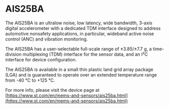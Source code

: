 # AIS25BA

The AIS25BA is an ultralow noise, low latency, wide bandwidth, 3-axis digital
accelerometer with a dedicated TDM interface designed to address automotive
nonsafety applications, in particular, wideband active noise control (ANC) and
vibration monitoring.

The AIS25BA has a user-selectable full-scale range of ±3.85/±7.7 g, a
time-division
multiplexing (TDM) interface for the sensor data, and an I²C interface for
device configuration.

The AIS25BA is available in a small thin plastic land grid array package (LGA)
and is
guaranteed to operate over an extended temperature range from -40 °C to +125 °C.

For more info, please visit the device page at [https://www.st.com/en/mems-and-sensors/ais25ba.html](https://www.st.com/en/mems-and-sensors/ais25ba.html)

